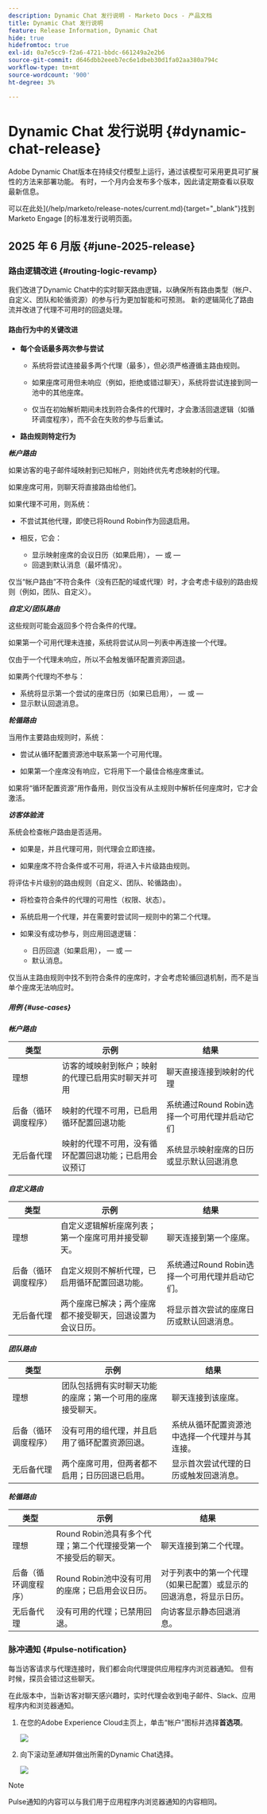 ```yaml
---
description: Dynamic Chat 发行说明 - Marketo Docs - 产品文档
title: Dynamic Chat 发行说明
feature: Release Information, Dynamic Chat
hide: true
hidefromtoc: true
exl-id: 0a7e5cc9-f2a6-4721-bbdc-661249a2e2b6
source-git-commit: d646dbb2eeeb7ec6e1dbeb30d1fa02aa380a794c
workflow-type: tm+mt
source-wordcount: '900'
ht-degree: 3%

---
```


# Dynamic Chat 发行说明 {#dynamic-chat-release}

Adobe Dynamic Chat版本在持续交付模型上运行，通过该模型可采用更具可扩展性的方法来部署功能。 有时，一个月内会发布多个版本，因此请定期查看以获取最新信息。

可以在此处](/help/marketo/release-notes/current.md){target="_blank"}找到Marketo Engage [的标准发行说明页面。

## 2025 年 6 月版 {#june-2025-release}

### 路由逻辑改进 {#routing-logic-revamp}

我们改进了Dynamic Chat中的实时聊天路由逻辑，以确保所有路由类型（帐户、自定义、团队和轮循资源）的参与行为更加智能和可预测。 新的逻辑简化了路由流并改进了代理不可用时的回退处理。

#### 路由行为中的关键改进

* **每个会话最多两次参与尝试**

   * 系统将尝试连接最多两个代理（最多），但必须严格遵循主路由规则。

   * 如果座席可用但未响应（例如，拒绝或错过聊天），系统将尝试连接到同一池中的其他座席。

   * 仅当在初始解析期间未找到符合条件的代理时，才会激活回退逻辑（如循环调度程序），而不会在失败的参与后重试。

* **路由规则特定行为**

_**帐户路由**_

如果访客的电子邮件域映射到已知帐户，则始终优先考虑映射的代理。

如果座席可用，则聊天将直接路由给他们。

如果代理不可用，则系统：

* 不尝试其他代理，即使已将Round Robin作为回退启用。

* 相反，它会：

   * 显示映射座席的会议日历（如果启用），
 — 或 — 
   * 回退到默认消息（最坏情况）。

仅当“帐户路由”不符合条件（没有匹配的域或代理）时，才会考虑卡级别的路由规则（例如，团队、自定义）。

_**自定义/团队路由**_

这些规则可能会返回多个符合条件的代理。

如果第一个可用代理未连接，系统将尝试从同一列表中再连接一个代理。

仅由于一个代理未响应，所以不会触发循环配置资源回退。

如果两个代理均不参与：

* 系统将显示第一个尝试的座席日历（如果已启用），
 — 或 — 
* 显示默认回退消息。

_**轮循路由**_

当用作主要路由规则时，系统：

* 尝试从循环配置资源池中联系第一个可用代理。

* 如果第一个座席没有响应，它将用下一个最佳合格座席重试。

如果将“循环配置资源”用作备用，则仅当没有从主规则中解析任何座席时，它才会激活。

_**访客体验流**_

系统会检查帐户路由是否适用。

* 如果是，并且代理可用，则代理会立即连接。

* 如果座席不符合条件或不可用，将进入卡片级路由规则。

将评估卡片级别的路由规则（自定义、团队、轮循路由）。

* 将检查符合条件的代理的可用性（权限、状态）。

* 系统启用一个代理，并在需要时尝试同一规则中的第二个代理。

* 如果没有成功参与，则应用回退逻辑：

   * 日历回退（如果启用），
 — 或 — 
   * 默认消息。

仅当从主路由规则中找不到符合条件的座席时，才会考虑轮循回退机制，而不是当单个座席无法响应时。

##### 用例 {#use-cases}

_**帐户路由**_

<table><thead>
  <tr>
    <th>类型</th>
    <th>示例</th>
    <th>结果</th>
  </tr></thead>
<tbody>
  <tr>
    <td>理想</td>
    <td>访客的域映射到帐户；映射的代理已启用实时聊天并可用</td>
    <td>聊天直接连接到映射的代理</td>
  </tr>
  <tr>
    <td>后备（循环调度程序）</td>
    <td>映射的代理不可用，已启用循环配置回退功能</td>
    <td>系统通过Round Robin选择一个可用代理并启动它们 </td>
  </tr>
  <tr>
    <td>无后备代理</td>
    <td>映射的代理不可用，没有循环配置回退功能；已启用会议预订</td>
    <td>系统显示映射座席的日历或显示默认回退消息</td>
  </tr>
</tbody></table>

_**自定义路由**_

<table><thead>
  <tr>
    <th>类型</th>
    <th>示例</th>
    <th>结果</th>
  </tr></thead>
<tbody>
  <tr>
    <td>理想</td>
    <td>自定义逻辑解析座席列表；第一个座席可用并接受聊天。</td>
    <td>聊天连接到第一个座席。</td>
  </tr>
  <tr>
    <td>后备（循环调度程序）</td>
    <td>自定义规则不解析代理，已启用循环配置回退功能。</td>
    <td>系统通过Round Robin选择一个可用代理并启动它们。</td>
  </tr>
  <tr>
    <td>无后备代理</td>
    <td>两个座席已解决；两个座席都不接受聊天，回退设置为会议日历。</td>
    <td>将显示首次尝试的座席日历或默认回退消息。</td>
  </tr>
</tbody></table>

_**团队路由**_

<table><thead>
  <tr>
    <th>类型</th>
    <th>示例</th>
    <th>结果</th>
  </tr></thead>
<tbody>
  <tr>
    <td>理想</td>
    <td>团队包括拥有实时聊天功能的座席；第一个可用的座席接受聊天。</td>
    <td>聊天连接到该座席。</td>
  </tr>
  <tr>
    <td>后备（循环调度程序）</td>
    <td>没有可用的组代理，并且启用了循环配置资源回退。</td>
    <td>系统从循环配置资源池中选择一个代理并与其连接。</td>
  </tr>
  <tr>
    <td>无后备代理</td>
    <td>两个座席可用，但两者都不启用；日历回退已启用。</td>
    <td>显示首次尝试代理的日历或触发回退消息。</td>
  </tr>
</tbody></table>

_**轮循路由**_

<table><thead>
  <tr>
    <th>类型</th>
    <th>示例</th>
    <th>结果</th>
  </tr></thead>
<tbody>
  <tr>
    <td>理想</td>
    <td>Round Robin池具有多个代理；第二个代理接受第一个不接受后的聊天。</td>
    <td>聊天连接到第二个代理。</td>
  </tr>
  <tr>
    <td>后备（循环调度程序）</td>
    <td>Round Robin池中没有可用的座席；已启用会议日历。</td>
    <td>对于列表中的第一个代理（如果已配置）或显示的回退消息，将显示日历。</td>
  </tr>
  <tr>
    <td>无后备代理</td>
    <td>没有可用的代理；已禁用回退。</td>
    <td>向访客显示静态回退消息。</td>
  </tr>
</tbody></table>

### 脉冲通知 {#pulse-notification}

每当访客请求与代理连接时，我们都会向代理提供应用程序内浏览器通知。 但有时候，探员会错过这些聊天。

在此版本中，当新访客对聊天感兴趣时，实时代理会收到电子邮件、Slack、应用程序内和浏览器通知。

1. 在您的Adobe Experience Cloud主页上，单击“帐户”图标并选择&#x200B;**首选项**。

   ![](assets/dynamic-chat-june-2025-release-1.png)

1. 向下滚动至&#x200B;_通知_&#x200B;并做出所需的Dynamic Chat选择。

   ![](assets/dynamic-chat-june-2025-release-2.png)

>[!NOTE]
>
>Pulse通知的内容可以与我们用于应用程序内浏览器通知的内容相同。
